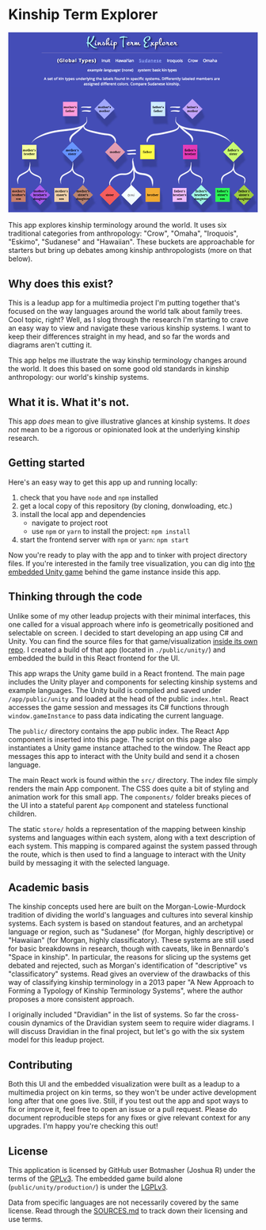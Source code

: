 # Kinship Term Explorer

![alt text](https://raw.githubusercontent.com/Botmasher/kinship-explorer-app/master/kinship-explorer-screenshot.png "Kinship Term Explorer app screenshot")

This app explores kinship terminology around the world. It uses six traditional categories from anthropology: "Crow", "Omaha", "Iroquois", "Eskimo", "Sudanese" and "Hawaiian". These buckets are approachable for starters but bring up debates among kinship anthropologists (more on that below).

## Why does this exist?

This is a leadup app for a multimedia project I'm putting together that's focused on the way languages around the world talk about family trees. Cool topic, right? Well, as I slog through the research I'm starting to crave an easy way to view and navigate these various kinship systems. I want to keep their differences straight in my head, and so far the words and diagrams aren't cutting it.

This app helps me illustrate the way kinship terminology changes around the world. It does this based on some good old standards in kinship anthropology: our world's kinship systems.

## What it is. What it's not.

This app *does* mean to give illustrative glances at kinship systems. It *does not* mean to be a rigorous or opinionated look at the underlying kinship research.

## Getting started

Here's an easy way to get this app up and running locally:

1. check that you have `node` and `npm` installed
2. get a local copy of this repository (by cloning, donwloading, etc.)
3. install the local app and dependencies
	- navigate to project root
	- use `npm` or `yarn` to install the project: `npm install`
4. start the frontend server with `npm` or `yarn`: `npm start`

Now you're ready to play with the app and to tinker with project directory files. If you're interested in the family tree visualization, you can dig into [the embedded Unity game](https://github.com/Botmasher/kinship-term-explorer) behind the game instance inside this app.

## Thinking through the code

Unlike some of my other leadup projects with their minimal interfaces, this one called for a visual approach where info is geometrically positioned and selectable on screen. I decided to start developing an app using C# and Unity. You can find the source files for that game/visualization [inside its own repo](https://github.com/Botmasher/kinship-term-explorer). I created a build of that app (located in `./public/unity/`) and embedded the build in this React frontend for the UI.

This app wraps the Unity game build in a React frontend. The main page includes the Unity player and components for selecting kinship systems and example languages. The Unity build is compiled and saved under `/app/public/unity` and loaded at the head of the public `index.html`. React accesses the game session and messages its C# functions through `window.gameInstance` to pass data indicating the current language.

The `public/` directory contains the app public index. The React App component is inserted into this page. The script on this page also instantiates a Unity game instance attached to the window. The React app messages this app to interact with the Unity build and send it a chosen language.

The main React work is found within the `src/` directory. The index file simply renders the main App component. The CSS does quite a bit of styling and animation work for this small app. The `components/` folder breaks pieces of the UI into a stateful parent `App` component and stateless functional children.

The static `store/` holds a representation of the mapping between kinship systems and languages within each system, along with a text description of each system. This mapping is compared against the system passed through the route, which is then used to find a language to interact with the Unity build by messaging it with the selected language.

## Academic basis

The kinship concepts used here are built on the Morgan-Lowie-Murdock tradition of dividing the world's languages and cultures into several kinship systems. Each system is based on standout features, and an archetypal language or region, such as "Sudanese" (for Morgan, highly descriptive) or "Hawaiian" (for Morgan, highly classificatory). These systems are still used for basic breakdowns in research, though with caveats, like in Bennardo's "Space in kinship". In particular, the reasons for slicing up the systems get debated and rejected, such as Morgan's identification of "descriptive" vs "classificatory" systems. Read gives an overview of the drawbacks of this way of classifying kinship terminology in a 2013 paper "A New Approach to Forming a Typology of Kinship Terminology Systems", where the author proposes a more consistent approach.

I originally included "Dravidian" in the list of systems. So far the cross-cousin dynamics of the Dravidian system seem to require wider diagrams. I will discuss Dravidian in the final project, but let's go with the six system model for this leadup project.

## Contributing

Both this UI and the embedded visualization were built as a leadup to a multimedia project on kin terms, so they won't be under active development long after that one goes live. Still, if you test out the app and spot ways to fix or improve it, feel free to open an issue or a pull request. Please do document reproducible steps for any fixes or give relevant context for any upgrades. I'm happy you're checking this out!

## License

This application is licensed by GitHub user Botmasher (Joshua R) under the terms of the [GPLv3](https://www.gnu.org/licenses/gpl-3.0.en.html). The embedded game build alone (`public/unity/production/`) is under the [LGPLv3](https://choosealicense.com/licenses/lgpl-3.0/).

Data from specific languages are not necessarily covered by the same license. Read through the [SOURCES.md](https://github.com/Botmasher/kinship-explorer-app/blob/master/SOURCES.md) to track down their licensing and use terms.
